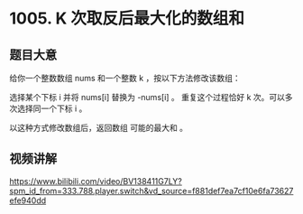 # 1005. K 次取反后最大化的数组和

## 题目大意
给你一个整数数组 nums 和一个整数 k ，按以下方法修改该数组：

选择某个下标 i 并将 nums[i] 替换为 -nums[i] 。
重复这个过程恰好 k 次。可以多次选择同一个下标 i 。

以这种方式修改数组后，返回数组 可能的最大和 。

## 视频讲解
https://www.bilibili.com/video/BV138411G7LY?spm_id_from=333.788.player.switch&vd_source=f881def7ea7cf10e6fa73627efe940dd
